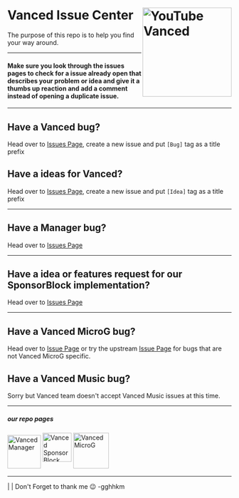# Vanced Issue Center <img src="https://vancedapp.com/static/media/logo.90a40cae.svg" alt="YouTube Vanced" align="right" height="200"/>
The purpose of this repo is to help you find your way around.
___

#### Make sure you look through the issues pages to check for a issue already open that describes your problem or idea and give it a thumbs up reaction and add a comment instead of opening a duplicate issue.
___
## Have a Vanced bug?
Head over to [Issues Page](https://github.com/YTVanced/Vanced/issues), create a new issue and put `[Bug]` tag as a title prefix

## Have a ideas for Vanced?
Head over to [Issues Page](https://github.com/YTVanced/Vanced/issues), create a new issue and put `[Idea]` tag as a title prefix
___
## Have a Manager bug?
Head over to [Issues Page](https://github.com/YTVanced/VancedManager/issues)
___
## Have a idea or features request for our SponsorBlock implementation?
Head over to  [Issues Page](https://github.com/YTVanced/SponsorBlock/issues)
___
## Have a Vanced MicroG bug?
Head over to [Issue Page](https://github.com/YTVanced/VancedMicroG/issues) or try the upstream [Issue Page](https://github.com/microg/android_packages_apps_GmsCore) for bugs that are not Vanced MicroG specific.
## Have a Vanced Music bug?
Sorry but Vanced team doesn't accept Vanced Music issues at this time.


______________
##### our repo pages
<a href="https://github.com/YTVanced/VancedManager"><img src="https://cdn.discordapp.com/attachments/548867094259826700/776976540709683210/heg66sp79znyf12gmbtg.png" alt="Vanced Manager" height="75"></a>
<a href="https://github.com/YTVanced/SponsorBlock"><img src="https://cdn.discordapp.com/attachments/548867094259826700/776979672264474644/LogoSponsorBlockSimple256px.png" alt="Vanced SponsorBlock" height="65" align="top"></a>
<a href="https://github.com/YTVanced/VancedMicroG"><img src="https://cdn.discordapp.com/attachments/548867094259826700/776983684305780776/MicroG.png" alt="Vanced MicroG" height="80" ></a>

________
|
|
Don't Forget to thank me 😉
-gghhkm
